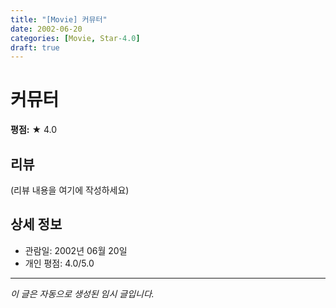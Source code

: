 ```yaml
---
title: "[Movie] 커뮤터"
date: 2002-06-20
categories: [Movie, Star-4.0]
draft: true
---
```


# 커뮤터

**평점:** ★ 4.0

## 리뷰

(리뷰 내용을 여기에 작성하세요)

## 상세 정보

- 관람일: 2002년 06월 20일
- 개인 평점: 4.0/5.0

---

*이 글은 자동으로 생성된 임시 글입니다.*
